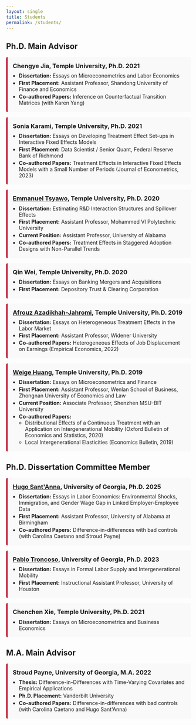 ```yaml
---
layout: single
title: Students
permalink: /students/
---
```


<style>
.student-box {
  background-color: #f9f9f9;
  border-left: 4px solid #ba0c2f;
  padding: 1em;
  margin-bottom: 1em;
  border-radius: 4px;
}
.student-box h3 {
  margin-top: 0;
  margin-bottom: 0.5em;
}
.student-box ul {
  margin: 0;
  padding-left: 1.2em;
}
.student-box li {
  margin-bottom: 0.2em;
}
</style>

## Ph.D. Main Advisor

<div class="student-box">
<h3><strong>Chengye Jia</strong>, Temple University, Ph.D. 2021</h3>
<ul>
  <li><strong>Dissertation:</strong> Essays on Microeconometrics and Labor Economics</li>
  <li><strong>First Placement:</strong> Assistant Professor, Shandong University of Finance and Economics</li>
  <li><strong>Co-authored Papers:</strong> Inference on Counterfactual Transition Matrices (with Karen Yang)</li>
</ul>
</div>

<div class="student-box">
<h3><strong>Sonia Karami</strong>, Temple University, Ph.D. 2021</h3>
<ul>
  <li><strong>Dissertation:</strong> Essays on Developing Treatment Effect Set-ups in Interactive Fixed Effects Models</li>
  <li><strong>First Placement:</strong> Data Scientist / Senior Quant, Federal Reserve Bank of Richmond</li>
  <li><strong>Co-authored Papers:</strong> Treatment Effects in Interactive Fixed Effects Models with a Small Number of Periods (Journal of Econometrics, 2023)</li>
</ul>
</div>

<div class="student-box">
<h3><a href="https://estsyawo.github.io/"><strong>Emmanuel Tsyawo</strong></a>, Temple University, Ph.D. 2020</h3>
<ul>
  <li><strong>Dissertation:</strong> Estimating R&D Interaction Structures and Spillover Effects</li>
  <li><strong>First Placement:</strong> Assistant Professor, Mohammed VI Polytechnic University</li>
  <li><strong>Current Position:</strong> Assistant Professor, University of Alabama</li>
  <li><strong>Co-authored Papers:</strong> Treatment Effects in Staggered Adoption Designs with Non-Parallel Trends</li>
</ul>
</div>

<div class="student-box">
<h3><strong>Qin Wei</strong>, Temple University, Ph.D. 2020</h3>
<ul>
  <li><strong>Dissertation:</strong> Essays on Banking Mergers and Acquisitions</li>
  <li><strong>First Placement:</strong> Depository Trust & Clearing Corporation</li>
</ul>
</div>

<div class="student-box">
<h3><a href="https://www.widener.edu/about/faculty-directory/afrouz-jahromi"><strong>Afrouz Azadikhah-Jahromi</strong></a>, Temple University, Ph.D. 2019</h3>
<ul>
  <li><strong>Dissertation:</strong> Essays on Heterogeneous Treatment Effects in the Labor Market</li>
  <li><strong>First Placement:</strong> Assistant Professor, Widener University</li>
  <li><strong>Co-authored Papers:</strong> Heterogeneous Effects of Job Displacement on Earnings (Empirical Economics, 2022)</li>
</ul>
</div>

<div class="student-box">
<h3><a href="https://darren1988.wixsite.com/weigehuang"><strong>Weige Huang</strong></a>, Temple University, Ph.D. 2019</h3>
<ul>
  <li><strong>Dissertation:</strong> Essays on Microeconometrics and Finance</li>
  <li><strong>First Placement:</strong> Assistant Professor, Wenlan School of Business, Zhongnan University of Economics and Law</li>
  <li><strong>Current Position:</strong> Associate Professor, Shenzhen MSU-BIT University</li>
  <li><strong>Co-authored Papers:</strong>
    <ul>
      <li>Distributional Effects of a Continuous Treatment with an Application on Intergenerational Mobility (Oxford Bulletin of Economics and Statistics, 2020)</li>
      <li>Local Intergenerational Elasticities (Economics Bulletin, 2019)</li>
    </ul>
  </li>
</ul>
</div>

## Ph.D. Dissertation Committee Member

<div class="student-box">
<h3><a href="https://hsantanna.org/"><strong>Hugo Sant'Anna</strong></a>, University of Georgia, Ph.D. 2025</h3>
<ul>
  <li><strong>Dissertation:</strong> Essays in Labor Economics: Environmental Shocks, Immigration, and Gender Wage Gap in Linked Employer-Employee Data</li>
  <li><strong>First Placement:</strong> Assistant Professor, University of Alabama at Birmingham</li>
  <li><strong>Co-authored Papers:</strong> Difference-in-differences with bad controls (with Carolina Caetano and Stroud Payne)</li>
</ul>
</div>

<div class="student-box">
<h3><a href="https://sites.google.com/view/pablotroncoso"><strong>Pablo Troncoso</strong></a>, University of Georgia, Ph.D. 2023</h3>
<ul>
  <li><strong>Dissertation:</strong> Essays in Formal Labor Supply and Intergenerational Mobility</li>
  <li><strong>First Placement:</strong> Instructional Assistant Professor, University of Houston</li>
</ul>
</div>

<div class="student-box">
<h3><strong>Chenchen Xie</strong>, Temple University, Ph.D. 2021</h3>
<ul>
  <li><strong>Dissertation:</strong> Essays on Microeconometrics and Business Economics</li>
</ul>
</div>

## M.A. Main Advisor

<div class="student-box">
<h3><strong>Stroud Payne</strong>, University of Georgia, M.A. 2022</h3>
<ul>
  <li><strong>Thesis:</strong> Difference-in-Differences with Time-Varying Covariates and Empirical Applications</li>
  <li><strong>Ph.D. Placement:</strong> Vanderbilt University</li>
  <li><strong>Co-authored Papers:</strong> Difference-in-differences with bad controls (with Carolina Caetano and Hugo Sant'Anna)</li>
</ul>
</div>

